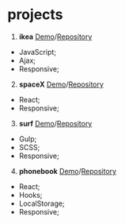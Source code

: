 # projects
1. **ikea** [Demo](https://leonidlukin.github.io/Ikea/)/[Repository](https://github.com/LeonidLukin/Ikea)
  - JavaScript;
  - Ajax;
  - Responsive;
2. **spaceX** [Demo](https://leonidlukin.github.io/SpaceX/)/[Repository](https://github.com/LeonidLukin/SpaceX)
  - React;
  - Responsive;
3. **surf** [Demo](https://leonidlukin.github.io/surf/app/index.html)/[Repository](https://github.com/LeonidLukin/surf)
  - Gulp;
  - SCSS;
  - Responsive;
4. **phonebook** [Demo](https://leonidlukin.github.io/goit-react-hw-04-phonebook/)/[Repository](https://github.com/LeonidLukin/goit-react-hw-04-phonebook)
  - React;
  - Hooks;
  - LocalStorage;
  - Responsive;
